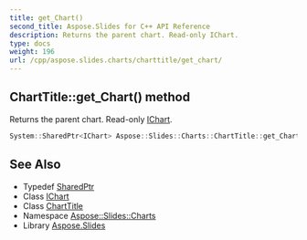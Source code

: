 ```yaml
---
title: get_Chart()
second_title: Aspose.Slides for C++ API Reference
description: Returns the parent chart. Read-only IChart.
type: docs
weight: 196
url: /cpp/aspose.slides.charts/charttitle/get_chart/
---
```

## ChartTitle::get_Chart() method


Returns the parent chart. Read-only [IChart](../../ichart/).

```cpp
System::SharedPtr<IChart> Aspose::Slides::Charts::ChartTitle::get_Chart() override
```

## See Also

* Typedef [SharedPtr](../../system/sharedptr/)
* Class [IChart](../ichart/)
* Class [ChartTitle](./)
* Namespace [Aspose::Slides::Charts](../)
* Library [Aspose.Slides](../../)